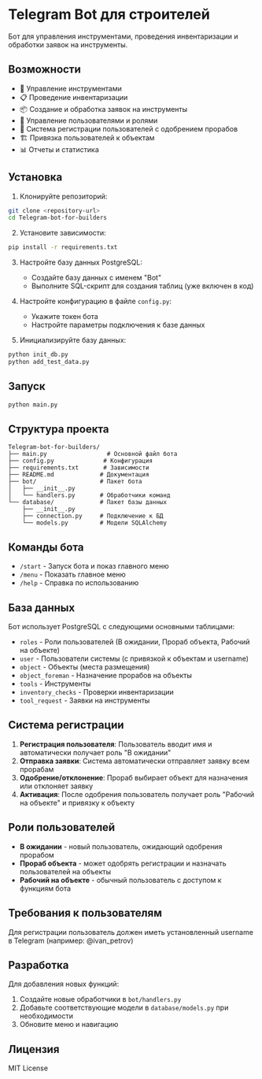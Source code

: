 # Telegram Bot для строителей

Бот для управления инструментами, проведения инвентаризации и обработки заявок на инструменты.

## Возможности

- 🔧 Управление инструментами
- 📋 Проведение инвентаризации
- 📦 Создание и обработка заявок на инструменты
- 👤 Управление пользователями и ролями
- 📝 Система регистрации пользователей с одобрением прорабов
- 🏗️ Привязка пользователей к объектам
- 📊 Отчеты и статистика

## Установка

1. Клонируйте репозиторий:
```bash
git clone <repository-url>
cd Telegram-bot-for-builders
```

2. Установите зависимости:
```bash
pip install -r requirements.txt
```

3. Настройте базу данных PostgreSQL:
   - Создайте базу данных с именем "Bot"
   - Выполните SQL-скрипт для создания таблиц (уже включен в код)

4. Настройте конфигурацию в файле `config.py`:
   - Укажите токен бота
   - Настройте параметры подключения к базе данных

5. Инициализируйте базу данных:
```bash
python init_db.py
python add_test_data.py
```

## Запуск

```bash
python main.py
```

## Структура проекта

```
Telegram-bot-for-builders/
├── main.py                 # Основной файл бота
├── config.py              # Конфигурация
├── requirements.txt       # Зависимости
├── README.md             # Документация
├── bot/                  # Пакет бота
│   ├── __init__.py
│   └── handlers.py       # Обработчики команд
└── database/             # Пакет базы данных
    ├── __init__.py
    ├── connection.py     # Подключение к БД
    └── models.py         # Модели SQLAlchemy
```

## Команды бота

- `/start` - Запуск бота и показ главного меню
- `/menu` - Показать главное меню
- `/help` - Справка по использованию

## База данных

Бот использует PostgreSQL с следующими основными таблицами:

- `roles` - Роли пользователей (В ожидании, Прораб объекта, Рабочий на объекте)
- `user` - Пользователи системы (с привязкой к объектам и username)
- `object` - Объекты (места размещения)
- `object_foreman` - Назначение прорабов на объекты
- `tools` - Инструменты
- `inventory_checks` - Проверки инвентаризации
- `tool_request` - Заявки на инструменты

## Система регистрации

1. **Регистрация пользователя**: Пользователь вводит имя и автоматически получает роль "В ожидании"
2. **Отправка заявки**: Система автоматически отправляет заявку всем прорабам
3. **Одобрение/отклонение**: Прораб выбирает объект для назначения или отклоняет заявку
4. **Активация**: После одобрения пользователь получает роль "Рабочий на объекте" и привязку к объекту

## Роли пользователей

- **В ожидании** - новый пользователь, ожидающий одобрения прорабом
- **Прораб объекта** - может одобрять регистрации и назначать пользователей на объекты
- **Рабочий на объекте** - обычный пользователь с доступом к функциям бота

## Требования к пользователям

Для регистрации пользователь должен иметь установленный username в Telegram (например: @ivan_petrov)

## Разработка

Для добавления новых функций:

1. Создайте новые обработчики в `bot/handlers.py`
2. Добавьте соответствующие модели в `database/models.py` при необходимости
3. Обновите меню и навигацию

## Лицензия

MIT License 
